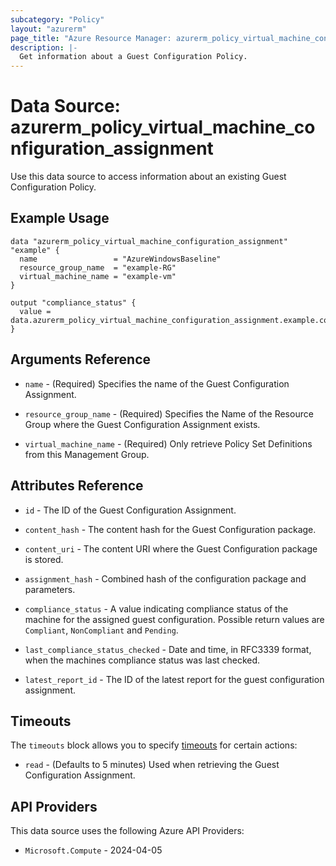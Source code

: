 ```yaml
---
subcategory: "Policy"
layout: "azurerm"
page_title: "Azure Resource Manager: azurerm_policy_virtual_machine_configuration_assignment"
description: |-
  Get information about a Guest Configuration Policy.
---
```


# Data Source: azurerm_policy_virtual_machine_configuration_assignment

Use this data source to access information about an existing Guest Configuration Policy.

## Example Usage

```hcl
data "azurerm_policy_virtual_machine_configuration_assignment" "example" {
  name                 = "AzureWindowsBaseline"
  resource_group_name  = "example-RG"
  virtual_machine_name = "example-vm"
}

output "compliance_status" {
  value = data.azurerm_policy_virtual_machine_configuration_assignment.example.compliance_status
}
```

## Arguments Reference

* `name` - (Required) Specifies the name of the Guest Configuration Assignment.

* `resource_group_name` - (Required) Specifies the Name of the Resource Group where the Guest Configuration Assignment exists.

* `virtual_machine_name` - (Required) Only retrieve Policy Set Definitions from this Management Group.

## Attributes Reference

* `id` - The ID of the Guest Configuration Assignment.

* `content_hash` - The content hash for the Guest Configuration package.

* `content_uri` - The content URI where the Guest Configuration package is stored.

* `assignment_hash` - Combined hash of the configuration package and parameters.

* `compliance_status` - A value indicating compliance status of the machine for the assigned guest configuration. Possible return values are `Compliant`, `NonCompliant` and `Pending`.

* `last_compliance_status_checked` - Date and time, in RFC3339 format, when the machines compliance status was last checked.

* `latest_report_id` - The ID of the latest report for the guest configuration assignment.

## Timeouts

The `timeouts` block allows you to specify [timeouts](https://developer.hashicorp.com/terraform/language/resources/configure#define-operation-timeouts) for certain actions:

* `read` - (Defaults to 5 minutes) Used when retrieving the Guest Configuration Assignment.

## API Providers
<!-- This section is generated, changes will be overwritten -->
This data source uses the following Azure API Providers:

* `Microsoft.Compute` - 2024-04-05
